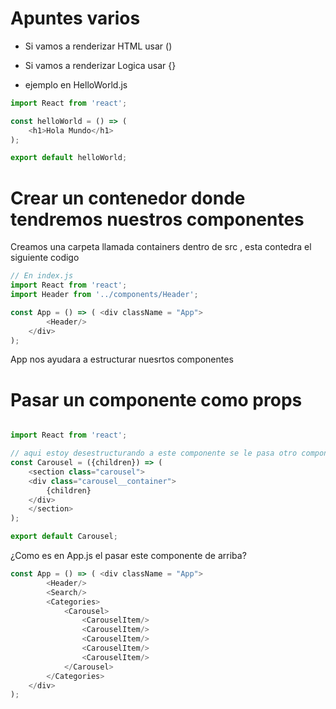 # Apuntes varios 

- Si vamos a renderizar HTML usar ()
- Si vamos a renderizar Logica usar {}

- ejemplo en HelloWorld.js

``` JavaScript 
import React from 'react';

const helloWorld = () => (
    <h1>Hola Mundo</h1>
);

export default helloWorld;
``` 
# Crear un contenedor donde tendremos nuestros componentes

Creamos una carpeta llamada containers dentro de src , esta contedra el siguiente codigo

``` javascript
// En index.js
import React from 'react';
import Header from '../components/Header';

const App = () => ( <div className = "App">
        <Header/>
    </div>
);
```

App nos ayudara a estructurar nuesrtos componentes

# Pasar un componente como props 

``` javascript

import React from 'react';

// aqui estoy desestructurando a este componente se le pasa otro componente
const Carousel = ({children}) => (
    <section class="carousel">
    <div class="carousel__container">
        {children}
    </div>
    </section>
);

export default Carousel;

```

¿Como es en App.js el pasar este componente de arriba?

``` javascript
const App = () => ( <div className = "App">
        <Header/>
        <Search/>
        <Categories>
            <Carousel>
                <CarouselItem/>
                <CarouselItem/>
                <CarouselItem/>
                <CarouselItem/>
                <CarouselItem/>
            </Carousel>
        </Categories>
    </div>
);

```

